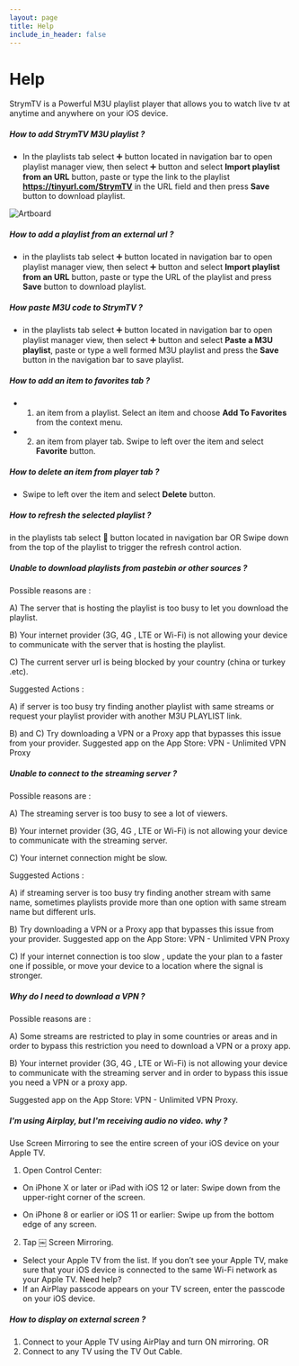 ```yaml
---
layout: page
title: Help
include_in_header: false
---
```


# **Help**
StrymTV is a Powerful M3U playlist player that allows you to watch live tv at anytime and anywhere on your iOS device.

##### How to add StrymTV M3U playlist ?

- In the playlists tab select ➕ button located in navigation bar to open playlist manager view, then select ➕ button and select **Import playlist from an URL** button, paste or type the link to the playlist **https://tinyurl.com/StrymTV** in the URL field and then press **Save** button to download playlist.

![Artboard](https://user-images.githubusercontent.com/60270730/74491014-baa5a680-4eca-11ea-8aaa-5230b6a9626b.png)

##### How to add a playlist from an external url ?

- in the playlists tab select ➕ button located in navigation bar to open playlist manager view, then select ➕ button and select **Import playlist from an URL** button, paste or type the URL of the playlist and press **Save** button to download playlist. 

##### How paste M3U code to StrymTV ?

- in the playlists tab select ➕ button located in navigation bar to open playlist manager view, then select ➕ button and select **Paste a M3U playlist**, paste or type a well formed M3U playlist and press the **Save** button in the navigation bar to save playlist.

##### How to add an item to favorites tab ?

- 1. an item from a playlist.
Select an item and choose **Add To Favorites** from the context menu.

- 2. an item from player tab.
Swipe to left over the item and select **Favorite** button.

##### How to delete an item from player tab ?

- Swipe to left over the item and select **Delete** button.

##### How to refresh the selected playlist ?

in the playlists tab select :arrows_counterclockwise: button located in navigation bar
OR
Swipe down from the top of the playlist to trigger the refresh control action.

##### Unable to download playlists from pastebin or other sources ?

Possible reasons are :

A) The server that is hosting the playlist is too busy to let you download the playlist.

B) Your internet provider (3G, 4G , LTE or Wi-Fi) is not allowing your device to communicate with the server that is hosting the playlist.

C) The current server url is being blocked by your country (china or turkey .etc).

Suggested Actions :

A) if server is too busy try finding another playlist with same streams or request your playlist provider with another M3U PLAYLIST link.

B) and C)  Try downloading a VPN or a Proxy app that bypasses this issue from your provider.
Suggested app on the App Store:
VPN - Unlimited VPN Proxy

##### Unable to connect to the streaming server ?

Possible reasons are :

A) The streaming server is too busy to see a lot of viewers.

B) Your internet provider (3G, 4G , LTE or Wi-Fi) is not allowing your device to communicate with the streaming server.

C) Your internet connection might be slow.

Suggested Actions :

A) if streaming server is too busy try finding another stream with same name, sometimes playlists provide more than one option with same stream name but different urls.

B) Try downloading a VPN or a Proxy app that bypasses this issue from your provider.
Suggested app on the App Store:
VPN - Unlimited VPN Proxy

C) If your internet connection is too slow , update the your plan to a faster one if possible, or move your device to a location where the signal is stronger.

##### Why do I need to download a VPN ? 

Possible reasons are :

A) Some streams are restricted to play in some countries or areas and in order to bypass this restriction you need to download a VPN or a proxy app.

B) Your internet provider (3G, 4G , LTE or Wi-Fi) is not allowing your device to communicate with the streaming server and in order to bypass this issue you need a VPN or a proxy app.

Suggested app on the App Store:
VPN - Unlimited VPN Proxy.

##### I'm using Airplay, but I'm receiving audio no video. why ?

Use Screen Mirroring to see the entire screen of your iOS device on your Apple TV.

1. Open Control Center:

- On iPhone X or later or iPad with iOS 12 or later: Swipe down from the upper-right corner of the screen.

- On iPhone 8 or earlier or iOS 11 or earlier: Swipe up from the bottom edge of any screen. 

2. Tap ￼ Screen Mirroring.

- Select your Apple TV from the list. If you don’t see your Apple TV, make sure that your iOS device is connected to the same Wi-Fi network as your Apple TV. Need help?
- If an AirPlay passcode appears on your TV screen, enter the passcode on your iOS device.

##### How to display on external screen ?

1. Connect to your Apple TV using AirPlay and turn ON mirroring.
OR
2. Connect to any TV using the TV Out Cable. 
